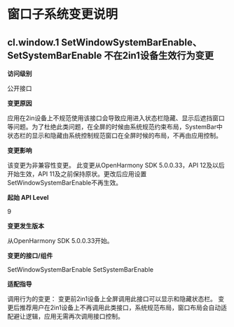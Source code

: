# 窗口子系统变更说明

## cl.window.1 SetWindowSystemBarEnable、SetSystemBarEnable 不在2in1设备生效行为变更

**访问级别**

公开接口

**变更原因**

应用在2in设备上不规范使用该接口会导致应用进入状态栏隐藏、显示后遮挡窗口等问题。为了杜绝此类问题，在全屏的时候由系统规范约束布局，SystemBar中状态栏的显示和隐藏由系统控制规范窗口在全屏时候的布局，不再由应用控制。

**变更影响**

该变更为非兼容性变更。
此变更从OpenHarmony SDK 5.0.0.33，API 12及以后开始生效，API 11及之前保持原状。更改后应用设置SetWindowSystemBarEnable不再生效。

**起始 API Level**

9

**变更发生版本**

从OpenHarmony SDK 5.0.0.33开始。

**变更的接口/组件**

SetWindowSystemBarEnable
SetSystemBarEnable

**适配指导**

调用行为的变更：
变更前2in1设备上全屏调用此接口可以显示和隐藏状态栏。
变更后推荐用户在2in1设备上不再调用此类接口，系统规范布局，窗口布局会自动适配避让逻辑，应用无需再次调用接口控制。
